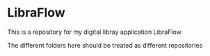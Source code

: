 # LibraFlow
This is a repository for my digital libray application LibraFlow

The different folders here should be treated as different repositories

